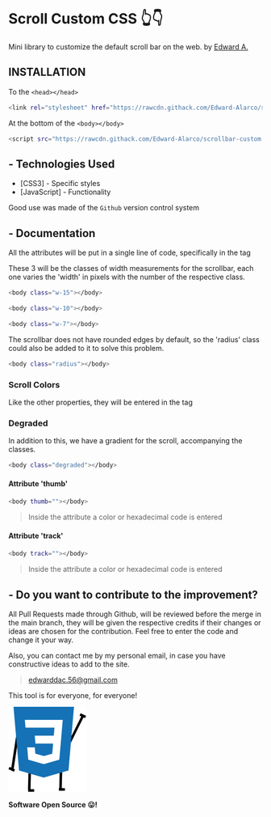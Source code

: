 # Scroll Custom CSS 👆👇
Mini library to customize the default scroll bar on the web.
by [Edward A.](https://github.com/Edward-Alarco)


## INSTALLATION
To the `<head></head>`
```sh
<link rel="stylesheet" href="https://rawcdn.githack.com/Edward-Alarco/scrollbar-custom.css/master/styles/main.css?token=ANLIZ2U4IU2MNEI4DSSOYJC7USMJY">
```

At the bottom of the `<body></body>`

```sh
<script src="https://rawcdn.githack.com/Edward-Alarco/scrollbar-custom.css/master/js/scrollbar.js?token=ANLIZ2SI36GSAG7AGWSJOI27USNGA"></script>
```


## - Technologies Used

* [CSS3] - Specific styles
* [JavaScript] - Functionality

Good use was made of the `Github` version control system

## - Documentation

All the attributes will be put in a single line of code, specifically in the <body> tag

These 3 will be the classes of width measurements for the scrollbar, each one varies the 'width' in pixels with the number of the respective class.

```sh
<body class="w-15"></body>
```
```sh
<body class="w-10"></body>
```
```sh
<body class="w-7"></body>
```

The scrollbar does not have rounded edges by default, so the 'radius' class could also be added to it to solve this problem.

```sh
<body class="radius"></body>
```

### Scroll Colors
Like the other properties, they will be entered in the <body> tag

### Degraded
In addition to this, we have a gradient for the scroll, accompanying the classes.
```sh
<body class="degraded"></body>
```

#### Attribute 'thumb'
```sh
<body thumb=""></body>
```
> Inside the attribute a color or hexadecimal code is entered

#### Attribute 'track'
```sh
<body track=""></body>
```
> Inside the attribute a color or hexadecimal code is entered


## - Do you want to contribute to the improvement?

All Pull Requests made through Github, will be reviewed before the merge in the main branch, they will be given the respective credits if their changes or ideas are chosen for the contribution.
Feel free to enter the code and change it your way.

Also, you can contact me by my personal email, in case you have constructive ideas to add to the site.

> edwarddac.56@gmail.com

This tool is for everyone, for everyone!

![Image](https://raw.githubusercontent.com/Edward-Alarco/scrollbar-custom.css/master/img/CSSMan.png?token=ANLIZ2XIV7WROFIUOH3KQH27USKLA)

**Software Open Source 😛!**
